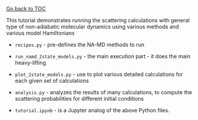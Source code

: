 [Go back to TOC](../../../README.md)

This tutorial demonstrates running the scattering calculations with 
general type of non-adiabatic molecular dynamics using various methods
and various model Hamiltonians 

* `recipes.py` - pre-defines the NA-MD methods to run

* `run_namd_2state_models.py` - the main execution part - it does the main heavy-lifting

* `plot_2state_models.py` - use to plot various detailed calculations for each given set of calculations

* `analysis.py` - analyzes the results of many calculations, to compute the scattering probabilities for 
   different initial conditions



* `tutorial.ipynb` - is a Jupyter analog of the above Python files. 

